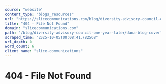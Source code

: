 ```yaml
---
source: "website"
content_type: "blogs_resources"
url: "https://slicecommunications.com/blog/diversity-advisory-council-one-year-later/dana-blog-cover"
title: "404 - File Not Found"
domain: "slicecommunications.com"
path: "/blog/diversity-advisory-council-one-year-later/dana-blog-cover"
scraped_time: "2025-10-05T00:08:41.782568"
url_depth: 3
word_count: 6
client_name: "slice-communications"
---
```


# 404 - File Not Found
